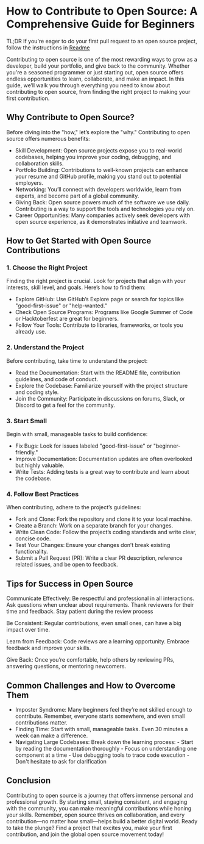 # How to Contribute to Open Source: A Comprehensive Guide for Beginners

TL;DR If you're eager to do your first pull request to an open source project, follow the instructions in [Readme](https://github.com/firstcontributions/first-contributions)

Contributing to open source is one of the most rewarding ways to grow as a developer, build your portfolio, and give back to the community. Whether you're a seasoned programmer or just starting out, open source offers endless opportunities to learn, collaborate, and make an impact. In this guide, we’ll walk you through everything you need to know about contributing to open source, from finding the right project to making your first contribution.

## Why Contribute to Open Source?

Before diving into the "how," let’s explore the "why." Contributing to open source offers numerous benefits:

*   Skill Development: Open source projects expose you to real-world codebases, helping you improve your coding, debugging, and collaboration skills.
*   Portfolio Building: Contributions to well-known projects can enhance your resume and GitHub profile, making you stand out to potential employers.
*   Networking: You’ll connect with developers worldwide, learn from experts, and become part of a global community.
*   Giving Back: Open source powers much of the software we use daily. Contributing is a way to support the tools and technologies you rely on.
*   Career Opportunities: Many companies actively seek developers with open source experience, as it demonstrates initiative and teamwork.

## How to Get Started with Open Source Contributions

### 1. Choose the Right Project

Finding the right project is crucial. Look for projects that align with your interests, skill level, and goals. Here’s how to find them:

*   Explore GitHub: Use GitHub’s Explore page or search for topics like "good-first-issue" or "help-wanted."
*   Check Open Source Programs: Programs like Google Summer of Code or Hacktoberfest are great for beginners.
*   Follow Your Tools: Contribute to libraries, frameworks, or tools you already use.

### 2. Understand the Project

Before contributing, take time to understand the project:

*   Read the Documentation: Start with the README file, contribution guidelines, and code of conduct.
*   Explore the Codebase: Familiarize yourself with the project structure and coding style.
*   Join the Community: Participate in discussions on forums, Slack, or Discord to get a feel for the community.

### 3. Start Small

Begin with small, manageable tasks to build confidence:

*   Fix Bugs: Look for issues labeled "good-first-issue" or "beginner-friendly."
*   Improve Documentation: Documentation updates are often overlooked but highly valuable.
*   Write Tests: Adding tests is a great way to contribute and learn about the codebase.

### 4. Follow Best Practices

When contributing, adhere to the project’s guidelines:

*   Fork and Clone: Fork the repository and clone it to your local machine.
*   Create a Branch: Work on a separate branch for your changes.
*   Write Clean Code: Follow the project’s coding standards and write clear, concise code.
*   Test Your Changes: Ensure your changes don’t break existing functionality.
*   Submit a Pull Request (PR): Write a clear PR description, reference related issues, and be open to feedback.

## Tips for Success in Open Source

Communicate Effectively: Be respectful and professional in all interactions. Ask questions when unclear about requirements. Thank reviewers for their time and feedback. Stay patient during the review process

Be Consistent: Regular contributions, even small ones, can have a big impact over time.

Learn from Feedback: Code reviews are a learning opportunity. Embrace feedback and improve your skills.

Give Back: Once you’re comfortable, help others by reviewing PRs, answering questions, or mentoring newcomers.

## Common Challenges and How to Overcome Them

*   Imposter Syndrome: Many beginners feel they’re not skilled enough to contribute. Remember, everyone starts somewhere, and even small contributions matter.
*   Finding Time: Start with small, manageable tasks. Even 30 minutes a week can make a difference.
*   Navigating Large Codebases: Break down the learning process: - Start by reading the documentation thoroughly - Focus on understanding one component at a time - Use debugging tools to trace code execution - Don't hesitate to ask for clarification

## Conclusion

Contributing to open source is a journey that offers immense personal and professional growth. By starting small, staying consistent, and engaging with the community, you can make meaningful contributions while honing your skills. Remember, open source thrives on collaboration, and every contribution—no matter how small—helps build a better digital world. Ready to take the plunge? Find a project that excites you, make your first contribution, and join the global open source movement today!
